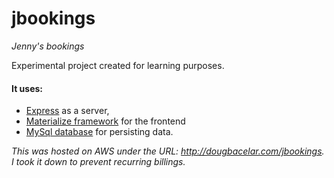 # jbookings
_Jenny's bookings_

Experimental project created for learning purposes.

#### It uses:
  * [Express](https://expressjs.com/) as a server, 
  * [Materialize framework](http://materializecss.com/) for the frontend 
  * [MySql database](https://www.mysql.com/) for persisting data.

_This was hosted on AWS under the URL: http://dougbacelar.com/jbookings. I took it down to prevent recurring billings._
